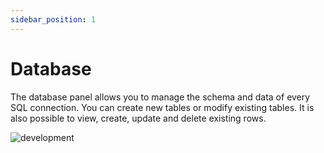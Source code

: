 ```yaml
---
sidebar_position: 1
---
```


# Database

The database panel allows you to manage the schema and data of every SQL connection. You can create new tables or modify
existing tables. It is also possible to view, create, update and delete existing rows.

![development](/img/backend/development/database.png)
